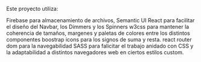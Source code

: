 Este proyecto utiliza:

Firebase para almacenamiento de archivos,
Semantic UI React para facilitar el diseño del Navbar, los Dimmers y los Spinners
w3css para mantener la coherencia de tamaños, margenes y paletas de colores entre los distintos componentes
boostrap icons para los signos de suma y resta.
react router dom para la navegabilidad
SASS para falicitar el trabajo anidado con CSS y la adaptabilidad a distintos navegadores web en ciertos estilos custom.


